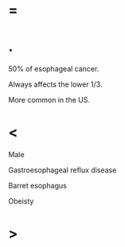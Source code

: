 # =

# .

50% of esophageal cancer.

Always affects the lower 1/3.

More common in the US.

# <

Male

Gastroesophageal reflux disease

Barret esophagus

Obeisty

# >
